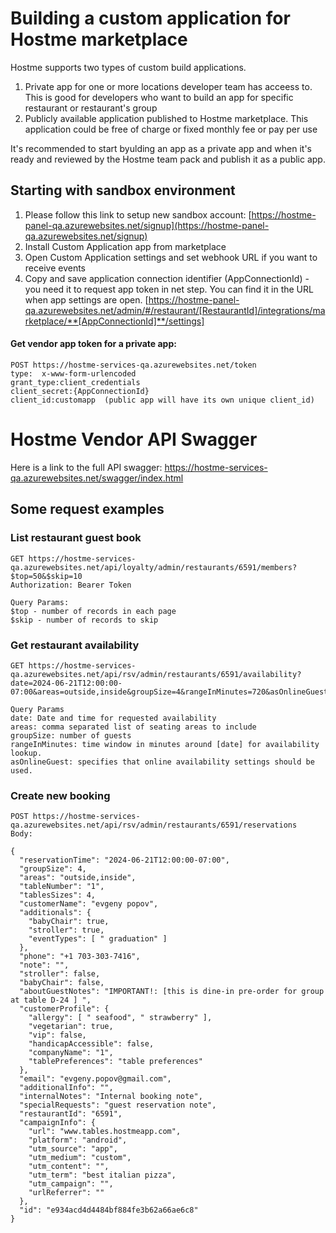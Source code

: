 # Building a custom application for Hostme marketplace

Hostme supports two types of custom build applications. 
1.  Private app for one or more locations developer team has acceess to. This is good for developers who want to build an app for specific restaurant or restaurant's group
2.  Publicly available application published to Hostme marketplace. This application could be free of charge or fixed monthly fee or pay per use

It's recommended to start byulding an app as a private app and when it's ready and reviewed by the Hostme team pack and publish it as a public app.

## Starting with sandbox environment

1. Please follow this link to setup new sandbox account: [https://hostme-panel-qa.azurewebsites.net/signup](https://hostme-panel-qa.azurewebsites.net/signup)
2. Install Custom Application app from marketplace
3. Open Custom Application settings and set webhook URL if you want to receive events
4. Copy and save application connection identifier (AppConnectionId) - you need it to request app token in net step. You can find it in the URL when app settings are open. [https://hostme-panel-qa.azurewebsites.net/admin/#/restaurant/[RestaurantId]/integrations/marketplace/**[AppConnectionId]**/settings]

#### Get vendor app token for a private app:
```
POST https://hostme-services-qa.azurewebsites.net/token
type:  x-www-form-urlencoded
grant_type:client_credentials
client_secret:{AppConnectionId}
client_id:customapp  (public app will have its own unique client_id)
```

# Hostme Vendor API Swagger

Here is a link to the full API swagger: https://hostme-services-qa.azurewebsites.net/swagger/index.html

## Some request examples

### List restaurant guest book
```
GET https://hostme-services-qa.azurewebsites.net/api/loyalty/admin/restaurants/6591/members?$top=50&$skip=10
Authorization: Bearer Token

Query Params:
$top - number of records in each page
$skip - number of records to skip
```

### Get restaurant availability
```
GET https://hostme-services-qa.azurewebsites.net/api/rsv/admin/restaurants/6591/availability?date=2024-06-21T12:00:00-07:00&areas=outside,inside&groupSize=4&rangeInMinutes=720&asOnlineGuest=true

Query Params
date: Date and time for requested availability
areas: comma separated list of seating areas to include
groupSize: number of guests
rangeInMinutes: time window in minutes around [date] for availability lookup. 
asOnlineGuest: specifies that online availability settings should be used.
```
### Create new booking
```
POST https://hostme-services-qa.azurewebsites.net/api/rsv/admin/restaurants/6591/reservations
Body:

{
  "reservationTime": "2024-06-21T12:00:00-07:00",
  "groupSize": 4,
  "areas": "outside,inside",
  "tableNumber": "1",
  "tablesSizes": 4,
  "customerName": "evgeny popov",
  "additionals": {
    "babyChair": true,
    "stroller": true,
    "eventTypes": [ " graduation" ]
  },
  "phone": "+1 703-303-7416",
  "note": "",
  "stroller": false,
  "babyChair": false,
  "aboutGuestNotes": "IMPORTANT!: [this is dine-in pre-order for group at table D-24 ] ",
  "customerProfile": {
    "allergy": [ " seafood", " strawberry" ],
    "vegetarian": true,
    "vip": false,
    "handicapAccessible": false,
    "companyName": "1",
    "tablePreferences": "table preferences"
  },
  "email": "evgeny.popov@gmail.com",
  "additionalInfo": "",
  "internalNotes": "Internal booking note",
  "specialRequests": "guest reservation note",
  "restaurantId": "6591",
  "campaignInfo": {
    "url": "www.tables.hostmeapp.com",
    "platform": "android",
    "utm_source": "app",
    "utm_medium": "custom",
    "utm_content": "",
    "utm_term": "best italian pizza",
    "utm_campaign": "",
    "urlReferrer": ""
  },
  "id": "e934acd4d4484bf884fe3b62a66ae6c8"
}

```

